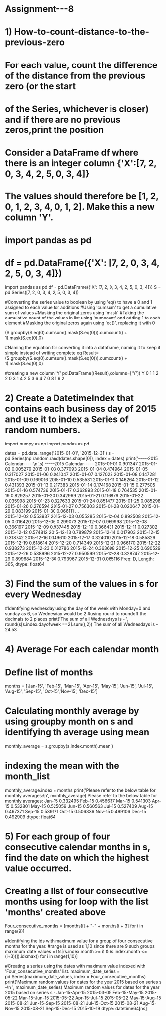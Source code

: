 # Assignment---8

# 1) How-to-count-distance-to-the-previous-zero
# For each value, count the difference of the distance from the previous zero (or the start
# of the Series, whichever is closer) and if there are no previous zeros,print the position
# Consider a DataFrame df where there is an integer column {'X':[7, 2, 0, 3, 4, 2, 5, 0, 3, 4]}
# The values should therefore be [1, 2, 0, 1, 2, 3, 4, 0, 1, 2]. Make this a new column 'Y'.

# import pandas as pd
# df = pd.DataFrame({'X': [7, 2, 0, 3, 4, 2, 5, 0, 3, 4]})

import pandas as pd
df = pd.DataFrame({'X': [7, 2, 0, 3, 4, 2, 5, 0, 3, 4]})
S = pd.Series([7, 2, 0, 3, 4, 2, 5, 0, 3, 4])

#Converting the series value to boolean by using 'eq() to have a 0 and 1 assigned to each value for additions
#Using 'cumsum' to get a cumulative sum of values
#Masking the original zeros using 'mask'
#Taking the cumulative count of the values in list using 'cumcount' and adding 1 to each element
#Masking the original zeros again using 'eq()', replacing it with 0

(S.groupby(S.eq(0).cumsum().mask(S.eq(0))).cumcount() + 1).mask(S.eq(0),0)

#Naming the equation for converting it into a dataframe, naming it to keep it simple instead of writing complete eq
Result=(S.groupby(S.eq(0).cumsum().mask(S.eq(0))).cumcount() + 1).mask(S.eq(0),0)

#creating a new column 'Y'
pd.DataFrame((Result),columns=['Y'])
Y
0	1
1	2
2	0
3	1
4	2
5	3
6	4
7	0
8	1
9	2
# 2) Create a DatetimeIndex that contains each business day of 2015 and use it to index a Series of random numbers.

import numpy as np
import pandas as pd

dates = pd.date_range('2015-01-01', '2015-12-31')
s = pd.Series(np.random.rand(dates.shape[0]), index = dates)
print('-----2015 Calendar-----\n',s)
-----2015 Calendar-----
 2015-01-01    0.901347
2015-01-02    0.005279
2015-01-03    0.377093
2015-01-04    0.474964
2015-01-05    0.317027
2015-01-06    0.041047
2015-01-07    0.127023
2015-01-08    0.147281
2015-01-09    0.169016
2015-01-10    0.535531
2015-01-11    0.146264
2015-01-12    0.431393
2015-01-13    0.217383
2015-01-14    0.174168
2015-01-15    0.277505
2015-01-16    0.574736
2015-01-17    0.362893
2015-01-18    0.764535
2015-01-19    0.829257
2015-01-20    0.342969
2015-01-21    0.116879
2015-01-22    0.035998
2015-01-23    0.327633
2015-01-24    0.851477
2015-01-25    0.085298
2015-01-26    0.276594
2015-01-27    0.756303
2015-01-28    0.020647
2015-01-29    0.083199
2015-01-30    0.066111
                ...   
2015-12-02    0.553937
2015-12-03    0.055285
2015-12-04    0.892508
2015-12-05    0.016420
2015-12-06    0.299073
2015-12-07    0.969998
2015-12-08    0.366197
2015-12-09    0.937445
2015-12-10    0.366431
2015-12-11    0.027302
2015-12-12    0.574812
2015-12-13    0.789879
2015-12-14    0.017903
2015-12-15    0.318742
2015-12-16    0.149610
2015-12-17    0.324010
2015-12-18    0.585829
2015-12-19    0.618614
2015-12-20    0.714349
2015-12-21    0.966170
2015-12-22    0.938273
2015-12-23    0.012786
2015-12-24    0.363698
2015-12-25    0.690529
2015-12-26    0.538996
2015-12-27    0.950599
2015-12-28    0.328747
2015-12-29    0.899684
2015-12-30    0.793967
2015-12-31    0.065116
Freq: D, Length: 365, dtype: float64
# 3) Find the sum of the values in s for every Wednesday

#Identifying wednesday using the day of the week with Monday=0 and sunday as 6, so Wednesday would be 2
#using round to roundoff the decimals to 2 places
print('The sum of all Wednesdays is - ', round(s[s.index.dayofweek ==2].sum(),2))
The sum of all Wednesdays is -  24.53
# 4) Average For each calendar month

# Define list of months
months = ['Jan-15', 'Feb-15', 'Mar-15', 'Apr-15', 'May-15', 'Jun-15', 'Jul-15', 'Aug-15', 
              'Sep-15', 'Oct-15','Nov-15', 'Dec-15']

# Calculating monthly average by using groupby month on s and identifying th average using mean
monthly_average = s.groupby(s.index.month).mean()

# indexing the mean with the month_list
monthly_average.index = months
print('Please refer to the below table for monthly averages:\n', monthly_average)
Please refer to the below table for monthly averages:
 Jan-15    0.332495
Feb-15    0.456637
Mar-15    0.541303
Apr-15    0.532801
May-15    0.525059
Jun-15    0.560563
Jul-15    0.527409
Aug-15    0.467371
Sep-15    0.539121
Oct-15    0.506336
Nov-15    0.499106
Dec-15    0.492909
dtype: float64
# 5) For each group of four consecutive calendar months in s, find the date on which the highest value occurred.

# Creating a list of four consecutive months using for loop with the list 'months' created above
Four_consecutive_months = [months[i] + "-" + months[i + 3] for i in range(9)]

#Identifying the ids with maximum value for a group of four consecutive months for the year.
#range is used as 1,10 since there are 9 such groups
maximum_date_values = [(s[(s.index.month >= i) & (s.index.month <= (i+3))]).idxmax()
                        for i in range(1,10)]

#Creating a series using the dates with maximum value indexed with 'Four_consecutive_months' list.
maximum_date_series = pd.Series(maximum_date_values, index = Four_consecutive_months)
print('Maximum random values for dates for the year 2015 based on series s -\n ', maximum_date_series)
Maximum random values for dates for the year 2015 based on series s -
  Jan-15-Apr-15   2015-03-09
Feb-15-May-15   2015-05-22
Mar-15-Jun-15   2015-05-22
Apr-15-Jul-15   2015-05-22
May-15-Aug-15   2015-08-21
Jun-15-Sep-15   2015-08-21
Jul-15-Oct-15   2015-08-21
Aug-15-Nov-15   2015-08-21
Sep-15-Dec-15   2015-10-19
dtype: datetime64[ns]
